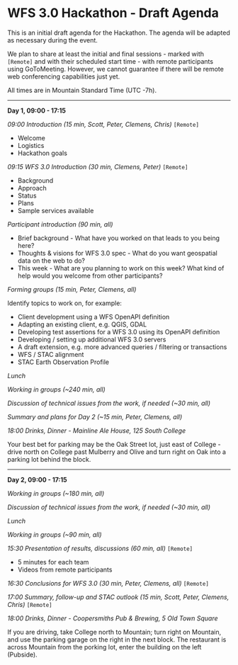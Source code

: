 # WFS 3.0 Hackathon - Draft Agenda

This is an initial draft agenda for the Hackathon. The agenda will be adapted as necessary during the event.

We plan to share at least the initial and final sessions - marked with `[Remote]` and with their scheduled start time - with remote participants using GoToMeeting. However, we cannot guarantee if there will be remote web conferencing capabilities just yet. 

All times are in Mountain Standard Time (UTC -7h).

---
**Day 1, 09:00 - 17:15**

*09:00 Introduction (15 min, Scott, Peter, Clemens, Chris)* `[Remote]`

* Welcome
* Logistics
* Hackathon goals

*09:15 WFS 3.0 Introduction (30 min, Clemens, Peter)* `[Remote]`

* Background
* Approach
* Status
* Plans
* Sample services available

*Participant introduction (90 min, all)*

* Brief background - What have you worked on that leads to you being here?
* Thoughts & visions for WFS 3.0 spec - What do you want geospatial data on the web to do? 
* This week - What are you planning to work on this week? What kind of help would you welcome from other participants?

*Forming groups (15 min, Peter, Clemens, all)*

Identify topics to work on, for example:

* Client development using a WFS OpenAPI definition
* Adapting an existing client, e.g. QGIS, GDAL
* Developing test assertions for a WFS 3.0 using its OpenAPI definition 
* Developing / setting up additional WFS 3.0 servers
* A draft extension, e.g. more advanced queries / filtering or transactions
* WFS / STAC alignment
* STAC Earth Observation Profile

*Lunch*

*Working in groups (~240 min, all)*

*Discussion of technical issues from the work, if needed (~30 min, all)*

*Summary and plans for Day 2 (~15 min, Peter, Clemens, all)*

*18:00 Drinks, Dinner - Mainline Ale House, 125 South College*

Your best bet for parking may be the Oak Street lot, just east of College - drive north on College past Mulberry and Olive and turn right on Oak into a parking lot behind the block.

---
**Day 2, 09:00 - 17:15**

*Working in groups (~180 min, all)*

*Discussion of technical issues from the work, if needed (~30 min, all)*

*Lunch*

*Working in groups (~90 min, all)*

*15:30 Presentation of results, discussions (60 min, all)* `[Remote]`

* 5 minutes for each team
* Videos from remote participants

*16:30 Conclusions for WFS 3.0 (30 min, Peter, Clemens, all)* `[Remote]`

*17:00 Summary, follow-up and STAC outlook (15 min, Scott, Peter, Clemens, Chris)* `[Remote]`

*18:00 Drinks, Dinner - Coopersmiths Pub & Brewing, 5 Old Town Square*

If you are driving, take College north to Mountain; turn right on Mountain, and use the parking garage on the right in the next block. The restaurant is across Mountain from the porking lot, enter the building on the left (Pubside).
